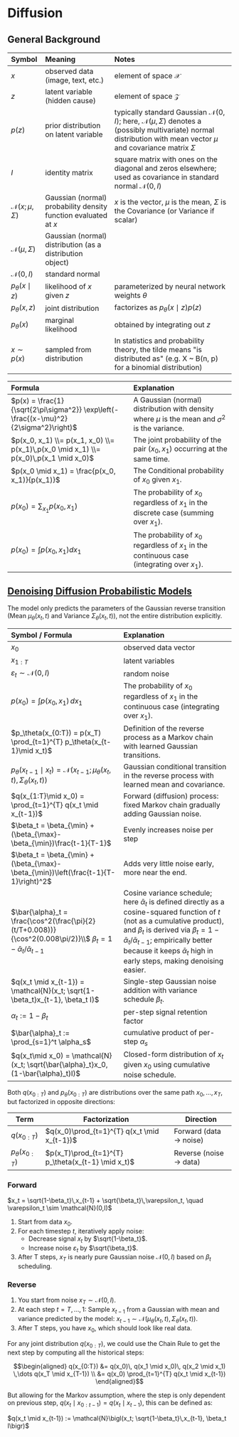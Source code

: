 # Diffusion

## General Background

| Symbol              | Meaning                                 | Notes                                                      |
|:--------------------|:----------------------------------------|:-----------------------------------------------------------|
| $x$                 | observed data (image, text, etc.)       | element of space $\mathcal{X}$                             |
| $z$                 | latent variable (hidden cause)          | element of space $\mathcal{Z}$                             |
| $p(z)$              | prior distribution on latent variable   | typically standard Gaussian $\mathcal{N}(0,I)$; here, $\mathcal{N}(\mu,\Sigma)$ denotes a (possibly multivariate) normal distribution with mean vector $\mu$ and covariance matrix $\Sigma$ |
| $I$                 | identity matrix                        | square matrix with ones on the diagonal and zeros elsewhere; used as covariance in standard normal $\mathcal{N}(0,I)$ |
| $\mathcal{N}(x; \mu, \Sigma)$ | Gaussian (normal) probability density function evaluated at $x$ | $x$ is the vector, $\mu$ is the mean, $\Sigma$ is the Covariance (or Variance if scalar) |
| $\mathcal{N}(\mu,\Sigma)$ | Gaussian (normal) distribution (as a distribution object) |
| $\mathcal{N}(0,I)$ |  standard normal |
| $p_\theta(x \mid z)$| likelihood of $x$ given $z$             | parameterized by neural network weights $\theta$           |
| $p_\theta(x, z)$    | joint distribution                      | factorizes as $p_\theta(x \mid z)p(z)$                     |
| $p_\theta(x)$       | marginal likelihood                     | obtained by integrating out $z$                            |
| $x \sim p(x)$       | sampled from distribution               | In statistics and probability theory, the tilde means "is distributed as" (e.g. X ~ B(n, p) for a binomial distribution)|

| Formula                                                                                                  | Explanation                                                                                                                                                                                                     |
|:---------------------------------------------------------------------------------------------------------|:----------------------------------------------------------------------------------------------------------------------------------------------------------------------------------------------------------------|
| $p(x) = \frac{1}{\sqrt{2\pi\sigma^2}} \exp\left(-\frac{(x-\mu)^2}{2\sigma^2}\right)$                     | A Gaussian (normal) distribution with density where $\mu$ is the mean and $\sigma^2$ is the variance.                                                                   |
| $p(x_0, x_1) \\= p(x_1, x_0) \\= p(x_1)\,p(x_0 \mid x_1) \\= p(x_0)\,p(x_1 \mid x_0)$                                        | The joint probability of the pair $(x_0, x_1)$ occurring at the same time.                                       |
| $p(x_0 \mid x_1) = \frac{p(x_0, x_1)}{p(x_1)}$                                                           | The Conditional probability of $x_0$ given $x_1$.                                                                                                                                                                          |
| $p(x_0)=\sum_{x_1}p(x_0,x_1)$   | The probability of $x_0$ regardless of $x_1$ in the discrete case (summing over $x_1$). |
| $p(x_0)=\int p(x_0,x_1) dx_1$   | The probability of $x_0$ regardless of $x_1$ in the continuous case (integrating over $x_1$). |

## [Denoising Diffusion Probabilistic Models](https://arxiv.org/pdf/2006.11239)

The model only predicts the parameters of the Gaussian reverse transition (Mean $\mu_\theta(x_t,t)$ and Variance $\Sigma_\theta(x_t,t)$), not the entire distribution explicitly.

| Symbol / Formula                                                                                                  | Explanation |
|:---------------------------------------------------------------------------------------------------------|:-------------|
| $x_0$ | observed data vector | can represent arbitrary vector (e.g. if $x_0$ is a $32\times 32\times 3$ image, it is that shape) |
| $x_{1:T}$ | latent variables | hidden / unobserved variables with same dimensionality as $x_0$ |
| $\varepsilon_t \sim \mathcal{N}(0, I)$ | random noise | 
| $p(x_0) = \int p(x_0, x_1) \, dx_1$ | The probability of $x_0$ regardless of $x_1$ in the continuous case (integrating over $x_1$). |
| $p_\theta(x_{0:T}) = p(x_T) \prod_{t=1}^{T} p_\theta(x_{t-1}\mid x_t)$ | Definition of the reverse process as a Markov chain with learned Gaussian transitions. |
| $p_\theta(x_{t-1}\mid x_t) = \mathcal{N}(x_{t-1}; \mu_\theta(x_t,t), \Sigma_\theta(x_t,t))$ | Gaussian conditional transition in the reverse process with learned mean and covariance. |
| $q(x_{1:T}\mid x_0) = \prod_{t=1}^{T} q(x_t \mid x_{t-1})$ | Forward (diffusion) process: fixed Markov chain gradually adding Gaussian noise. |
| $\beta_t = \beta_{\min} + (\beta_{\max}-\beta_{\min})\frac{t-1}{T-1}$ | Evenly increases noise per step |
| $\beta_t = \beta_{\min} + (\beta_{\max}-\beta_{\min})\left(\frac{t-1}{T-1}\right)^2$ | Adds very little noise early, more near the end. |
| $\bar{\alpha}_t = \frac{\cos^2(\frac{\pi}{2}(t/T+0.008))}{\cos^2(0.008\pi/2)}\\$ $\beta_t = 1-\bar{\alpha}_t/\bar{\alpha}_{t-1}$ | Cosine variance schedule; here $\bar{\alpha}_t$ is defined directly as a cosine-squared function of $t$ (not as a cumulative product), and $\beta_t$ is derived via $\beta_t = 1-\bar{\alpha}_t/\bar{\alpha}_{t-1}$; empirically better because it keeps $\bar{\alpha}_t$ high in early steps, making denoising easier. |
| $q(x_t \mid x_{t-1}) = \mathcal{N}(x_t; \sqrt{1-\beta_t}x_{t-1}, \beta_t I)$ | Single-step Gaussian noise addition with variance schedule $\beta_t$. |
| $\alpha_t := 1-\beta_t$ | per-step signal retention factor | |
| $\bar{\alpha}_t := \prod_{s=1}^t \alpha_s$ | cumulative product of per-step $\alpha_s$ | used for closed-form $q(x_t \mid x_0)$ |
| $q(x_t\mid x_0) = \mathcal{N}(x_t; \sqrt{\bar{\alpha}_t}x_0, (1-\bar{\alpha}_t)I)$ | Closed-form distribution of $x_t$ given $x_0$ using cumulative noise schedule. |

Both $q(x_{0:T})$ and $p_\theta(x_{0:T})$ are distributions over the same path $x_0,\dots,x_T$, but factorized in opposite directions:

| Term | Factorization | Direction |
|------|---------------|-----------|
| $q(x_{0:T})$ | $q(x_0)\prod_{t=1}^{T} q(x_t \mid x_{t-1})$ | Forward (data → noise) |
| $p_\theta(x_{0:T})$ | $p(x_T)\prod_{t=1}^{T} p_\theta(x_{t-1} \mid x_t)$ | Reverse (noise → data) |

### Forward

$x_t = \sqrt{1-\beta_t}\,x_{t-1} + \sqrt{\beta_t}\,\varepsilon_t,
\quad
\varepsilon_t \sim \mathcal{N}(0,I)$

1. Start from data $x_0$.
2.	For each timestep $t$, iteratively apply noise:
    - Decrease signal $x_t$ by $\sqrt{1-\beta_t}$.
    - Increase noise $\varepsilon_t$ by $\sqrt{\beta_t}$.
3.	After T steps, $x_T$ is nearly pure Gaussian noise $\mathcal{N}(0,I)$ based on $\beta_t$ scheduling.

### Reverse 
1. You start from noise $x_T \sim \mathcal{N}(0,I)$.
2. At each step $t=T,\dots,1:$ Sample $x_{t-1}$ from a Gaussian with mean and variance predicted by the model:
$x_{t-1} \sim \mathcal{N}(\mu_\theta(x_t,t), \Sigma_\theta(x_t,t))$.
3. After T steps, you have $x_0$, which should look like real data.

For any joint distribution $q(x_{0:T})$, we could use the Chain Rule to get the next step by computing all the historical steps:
```math
\begin{aligned}
q(x_{0:T}) &= q(x_0)\, q(x_1 \mid x_0)\, q(x_2 \mid x_1) \,\dots q(x_T \mid x_{T-1}) \\
          &= q(x_0) \prod_{t=1}^{T} q(x_t \mid x_{t-1})
\end{aligned}
```

But allowing for the Markov assumption, where the step is only dependent on previous step, $q(x_t \mid x_{0:t-1}) = q(x_t \mid x_{t-1})$, this can be defined as:

$q(x_t \mid x_{t-1}) := \mathcal{N}\bigl(x_t; \sqrt{1-\beta_t}\,x_{t-1}, \beta_t I\bigr)$
